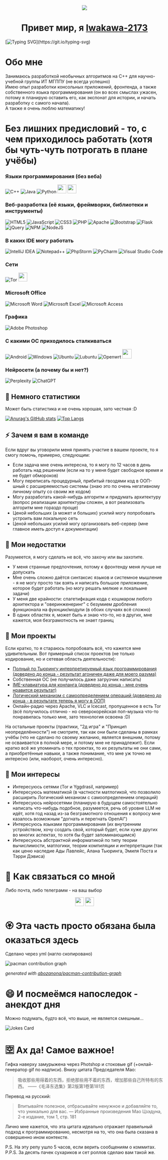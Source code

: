 <div align="center">
  <img src="https://github.com/Iwakawa-2173/Iwakawa-2173/blob/main/poster.gif">
</div>
<h1 align="center">Привет мир, я <a href="https://t.me/A_2173/" target="_blank">Iwakawa-2173</a></h1>

[![Typing SVG](https://readme-typing-svg.demolab.com?font=Fira+Code&weight=500&pause=1000&color=F68FF7&width=480&lines=Разработчик+самого+странного+ПО+в+мире!)](https://git.io/typing-svg)

# Обо мне

Занимаюсь разработкой необычных алгоритмов на C++ для научно-учебной группы  ИТ МГППУ (не всегда успешно) <br/>
Имею опыт разработки консольных приложений, фронтенда, а также собственного языка программирования (он во всех смыслах ужасен, потому я планирую оставить его, как экспонат для истории, и начать разработку с самого начала).
<br>
А также я очень люблю математику!

# Без лишних предисловий - то, с чем приходилось работать (хотя бы чуть-чуть потрогать в плане учёбы)

### Языки программирования (без веба)
![C++](icons/c++.svg)
![Java](icons/java.svg)
![Python](icons/python.svg)
<img src="icons/pascal.png" width="28" height="28">
<img src="icons/prolog.png" width="28" height="28">

### Веб-разработка (её языки, фреймворки, библиотеки и инструменты)
![HTML5](icons/html.svg)
![JavaScript](icons/js.svg)
![CSS3](icons/css.svg)
![PHP](icons/php.svg)
![Apache](icons/apache.svg)
![Bootstrap](icons/bootstrap.svg)
![Flask](icons/flask.svg)
![jQuery](icons/jquery.svg)
![NPM](icons/npm.svg)
![NodeJS](icons/nodejs.svg)

### В каких IDE могу работать
![IntelliJ IDEA](icons/itellegeidea.svg)
![Notepad++](icons/notepad++.svg)
![PhpStorm](icons/phpshtorm.svg)
![PyCharm](icons/pycharm.svg)
![Visual Studio Code](icons/vscode.svg)

### Сети
![Tor](icons/tor.svg)
<img src="icons/yggdrasil.png" width="28" height="28">

### Microsoft Office
![Microsoft Word](icons/msword.svg)
![Microsoft Excel](icons/msexcel.svg)
![Microsoft Access](icons/msaccess.svg)

### Графика
![Adobe Photoshop](icons/adobephotoshop.svg)

### С какими ОС приходилось сталкиваться
![Android](icons/android.svg)
![Windows](icons/windows.svg)
![Ubuntu](icons/ubuntu.svg)
![Lubuntu](icons/lubuntu.svg)
![Openwrt](icons/openwrt.svg)
<img src="icons/TempleOS.jpg" width="30" height="30">

### Нейросети (а почему бы и нет?)
![Perplexity](icons/perplexity.svg)
![ChatGPT](icons/chatgpt.svg)

## 📖 Немного статистики
Может быть статистика и не очень хорошая, зато честная :D

[![Anurag's GitHub stats](https://github-readme-stats.vercel.app/api?username=Iwakawa-2173&theme=synthwave&show_icons=true)](https://github.com/anuraghazra/github-readme-stats)
[![Top Langs](https://github-readme-stats.vercel.app/api/top-langs/?username=Iwakawa-2173&theme=synthwave&show_icons=true)](https://github.com/anuraghazra/github-readme-stats)

## ⚡ Зачем я вам в команде
Если вдруг вы уговорили меня принять участие в вашем проекте, то я смогу помочь, примерно, следующим:
- Если задача мне очень интересна, то я могу по 12 часов в день работать над решением (если на то у меня будет свободное время и не будет обмороков)
- Могу переписать процедурный, прибитый гвоздями код в ООП-шный с расширяемостью системы (знаю это по очень негативному личному опыту со своим же кодом)
- Могу разработать какой-нибудь алгоритм и придумать архитектуру (вопрос реализации архитектуры сложен, а вот реализовать алгоритм мне гораздо проще)
- Ценой небольших (а может и больших) усилий могу попробовать устроить вам локальную сеть
- Ценой небольших усилий могу организовать веб-сервер (мне главное иметь доступ к документации)

## 🤔 Мои недостатки
Разумеется, я могу сделать не всё, что захочу или вы захотите.
- У меня странные предпочтения, потому к фронтенду меня лучше не допускать
- Мне очень сложно даётся синтаксис языков и системное мышление - я не могу просто так взять и написать большое приложение, которое будет работать (но могу решать мелкие и локальыне задачи)
- У меня две крайности: спагетифкация кода с кошмаром любого архитектора и "оверинженеринг" с безумием дробления функционала на фукнции/модули (в обоих случаях всё сложно)
- В одних областях я, может быть и знаю что-то, но в других, мне кажется, моя безграмотность не знает границ

## 🌱 Мои проекты
Если кратко, то я стараюсь попробовать всё, что кажется мне удивительным. Вот примерный список проектов (не только кодирование, но и сетевая область деятельности):
<ul>
  <li><a href="https://github.com/Iwakawa-2173/Kikkago" target="_blank">Полный по Тьюрингу интерпретируемый язык программирования (доведено до конца - результат агоничен даже для моего разума)</a></li>
  <li>Собственная ОС (не получилось даже загрузчик написать)</li>
  <li><a href="https://github.com/Iwakawa-2173/Huawen-IME-system" target="_blank">IME-клавиатура для конланга (доведено до конца - мне очень нравится результат)</a></li>
  <li><a href="https://github.com/Iwakawa-2173/MR-logical-mechanism" target="_blank">Логический механизм с самоопределением операций (доведено до конца - в результате теперь я могу в ООП)</a></li>
  <li>Онлайн-радио через Apache, VLC и Icecast, пропущенное в есть Tor (всё получилось отлично - но северокорейская поп-музыка что-то понравилась только мне, зато технология освоена :D)</li>
</ul>

На остальные проекты (практики, "2д игра" и "Принцип неопределённости") не смотрите, так как они были сделаны в рамках учёбы (что не сделано по своему желанию, является внешним, потому не осваивается в полной мере, и потому мне не принадлежит).
Если кратко всё же упоминать о тех проектах, то их результаты не они сами, а приобретённые навыки, а также понимание, что мне уж точно не интересно (или, наоборот, очень интересно).

## 🔭 Мои интересы
- Интересуюсь сетями (Tor и Yggdrasil, например)
- Интересуюсь математикой (в частности матлогикой, что позволило расширить Логический механизм с самоопределением операций)
- Интересуюсь нейросетями (планирую в будущем самостоятельно написать что-нибудь подобное, разумеется, речь об уровне LLM не идёт, хотя год назад из-за безграмотного отношения к вопросу мне казалось возможным "догнать и перегнать OpenAI")
- Интересуюсь языками программирования (их внутренним устройством, хочу создать свой, который будет, если хуже других во многих аспектах, то хотя бы будет запоминающимся)
- Интересуюсь абстрактной информатикой по типу теории вычислимости, матлогики, теории компиляции и интерпретации (так как ценю наследие Ады Лавлейс, Алана Тьюринга, Эмиля Поста и Тэрри Дэвиса)


# 💬 Как связаться со мной
Либо почта, либо телеграмм - на ваш выбор
<br>
<div align="center">
  <a href="https://t.me/A_2173/" target="_blank"><img src="icons/Telegram_2019_Logo.svg" width="28" height="28"></a>
  <a href="https://iwakawauchu@gmail.com" target="_blank"><img src="icons/Gmail_icon_(2020).svg" width="28" height="28"></a>
</div>


# 🏵️ Эта часть просто обязана была оказаться здесь
Сделано через yml (нагло скопировано)

<picture>
  <source media="(prefers-color-scheme: dark)" srcset="https://raw.githubusercontent.com/Iwakawa-2173/Iwakawa-2173/output/pacman-contribution-graph-dark.svg">
  <source media="(prefers-color-scheme: light)" srcset="https://raw.githubusercontent.com/Iwakawa-2173/Iwakawa-2173/output/pacman-contribution-graph.svg">
  <img alt="pacman contribution graph" src="https://raw.githubusercontent.com/Iwakawa-2173/Iwakawa-2173/output/pacman-contribution-graph.svg">
</picture>

_generated with [abozanona/pacman-contribution-graph](https://abozanona.github.io/pacman-contribution-graph/)_

# 😄 И посмеёмся напоследок - анекдот дня
Можно подумать, будто всё, что выше, не является смешным...

![Jokes Card](https://readme-jokes.vercel.app/api)

# 🈳 Ах да! Самое важное!
Гифка наверху замурыжена через Photshop и стоковые gif (+онлай-генератор gif по надписи). Внизу цитата Председателя Мао:
> 吸收那些用得着的东西，拒绝那些用不着的东西，增加那些自己所特有的东西。
——《毛泽东选集》第2版第1卷第181页

Перевод на русский:
> Впитывайте полезное, отбрасывайте ненужное и добавляйте то, что уникально для вас.
— Избранные произведения Мао Цзэдуна, 2-е издание, том 1, стр. 181

Лично мне кажется, что эта цитата идеально отражает правильный подход к программированию, несмотря на то, что она была сказана в совершенно ином контексте.

P.S. На эту репу ушло 5 часов, если верить сообщениям о коммитах.
P.P.S. За десять пачек сухариков и сет роллов сделаю вам такой же.
